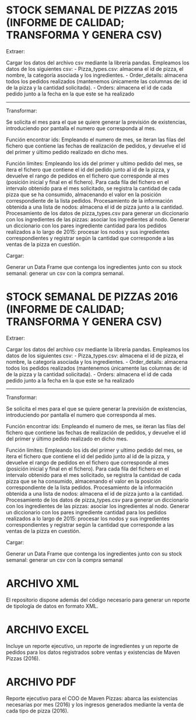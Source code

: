 # STOCK SEMANAL DE PIZZAS 2015 (INFORME DE CALIDAD; TRANSFORMA Y GENERA CSV)

Extraer:

Cargar los datos del archivo csv mediante la librería pandas. Empleamos los datos de los siguientes csv: - Pizza_types.csv: almacena el id de pizza, el nombre, la categoría asociada y los ingredientes. - Order_details: almacena todos los pedidos realizados (mantenemos únicamente las columnas de: id de la pizza y la cantidad solicitada). - Orders: almacena el id de cada pedido junto a la fecha en la que este se ha realizado

------------------------
Transformar:

Se solicita el mes para el que se quiere generar la previsión de existencias, introduciendo por pantalla el numero que corresponda al mes.

Función encontrar ids: Empleando el numero de mes, se iteran las filas del fichero que contiene las fechas de realización de pedidos, y devuelve el id del primer y último pedido realizado en dicho mes.

Función límites: Empleando los ids del primer y ultimo pedido del mes, se itera el fichero que contiene el id del pedido junto al id de la pizza, y devuelve el rango de pedidos en el fichero que corresponde al mes (posición inicial y final en el fichero). Para cada fila del fichero en el intervalo obtenido para el mes solicitado, se registra la cantidad de cada pizza que se ha consumido, almacenando el valor en la posición correspondiente de la lista pedidos. Procesamiento de la información obtenida a una lista de nodos: almacena el id de pizza junto a la cantidad. Procesamiento de los datos de pizza_types.csv para generar un diccionario con los ingredientes de las pizzas: asociar los ingredientes al nodo. Generar un diccionario con los pares ingrediente cantidad para los pedidos realizados a lo largo de 2015: procesar los nodos y sus ingredientes correspondientes y registrar según la cantidad que corresponde a las ventas de la pizza en cuestión.

Cargar:

Generar un Data Frame que contenga los ingredientes junto con su stock semanal: generar un csv con la compra semanal.

# STOCK SEMANAL DE PIZZAS 2016 (INFORME DE CALIDAD; TRANSFORMA Y GENERA CSV)

Extraer:

Cargar los datos del archivo csv mediante la librería pandas. Empleamos los datos de los siguientes csv: - Pizza_types.csv: almacena el id de pizza, el nombre, la categoría asociada y los ingredientes. - Order_details: almacena todos los pedidos realizados (mantenemos únicamente las columnas de: id de la pizza y la cantidad solicitada). - Orders: almacena el id de cada pedido junto a la fecha en la que este se ha realizado

---------------------------------
Transformar:

Se solicita el mes para el que se quiere generar la previsión de existencias, introduciendo por pantalla el numero que corresponda al mes.

Función encontrar ids: Empleando el numero de mes, se iteran las filas del fichero que contiene las fechas de realización de pedidos, y devuelve el id del primer y último pedido realizado en dicho mes.

Función límites: Empleando los ids del primer y ultimo pedido del mes, se itera el fichero que contiene el id del pedido junto al id de la pizza, y devuelve el rango de pedidos en el fichero que corresponde al mes (posición inicial y final en el fichero). Para cada fila del fichero en el intervalo obtenido para el mes solicitado, se registra la cantidad de cada pizza que se ha consumido, almacenando el valor en la posición correspondiente de la lista pedidos. Procesamiento de la información obtenida a una lista de nodos: almacena el id de pizza junto a la cantidad. Procesamiento de los datos de pizza_types.csv para generar un diccionario con los ingredientes de las pizzas: asociar los ingredientes al nodo. Generar un diccionario con los pares ingrediente cantidad para los pedidos realizados a lo largo de 2015: procesar los nodos y sus ingredientes correspondientes y registrar según la cantidad que corresponde a las ventas de la pizza en cuestión.

Cargar:

Generar un Data Frame que contenga los ingredientes junto con su stock semanal: generar un csv con la compra semanal

# ARCHIVO XML

El repositorio dispone además del código necesario para generar un reporte de tipología de datos en formato XML.

# ARCHIVO EXCEL

Incluye un reporte ejecutivo, un reporte de ingredientes y un reporte de pedidos para los datos registrados sobre ventas y existencias de Maven Pizzas (2016).

# ARCHIVO PDF

Reporte ejecutivo para el COO de Maven Pizzas: abarca las existencias necesarias por mes (2016) y los ingresos generados mediante la venta de cada tipo de pizza (2016).
